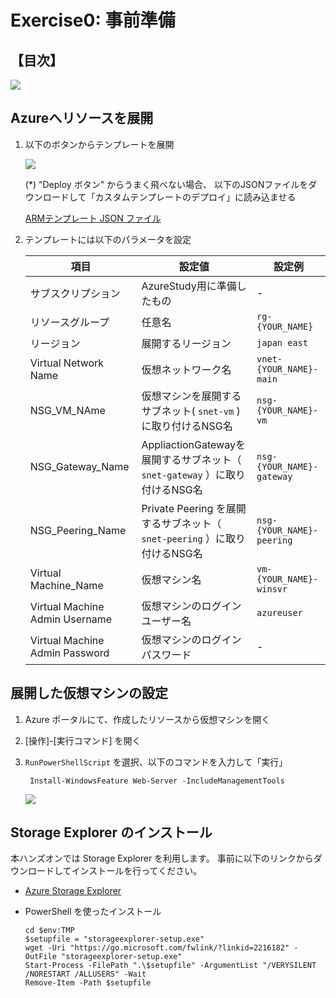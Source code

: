 # Exercise0: 事前準備

## 【目次】

![](images/0000-arm.png)


## Azureへリソースを展開

1. 以下のボタンからテンプレートを展開
 
    <a href="https://portal.azure.com/#create/Microsoft.Template/uri/https%3A%2F%2Fraw.githubusercontent.com%2Fakinaritsugo%2Fhandson-azurestudy-03-iaas%2Fmain%2Finfra%2Farm%2Ftemplate.json" target="_blank"><img src="https://aka.ms/deploytoazurebutton" /></a>

    (*) "Deploy ボタン" からうまく飛べない場合、
    以下のJSONファイルをダウンロードして「カスタムテンプレートのデプロイ」に読み込ませる
    
    [ARMテンプレート JSON ファイル](https://raw.githubusercontent.com/akinaritsugo/handson-azurestudy-03-iaas/main/infra/arm/template.json)

1. テンプレートには以下のパラメータを設定

    |項目|設定値|設定例|
    |---|---|---|
    |サブスクリプション| AzureStudy用に準備したもの | - |
    |リソースグループ| 任意名 | `rg-{YOUR_NAME}` |
    |リージョン| 展開するリージョン | `japan east` |
    |Virtual Network Name| 仮想ネットワーク名 | `vnet-{YOUR_NAME}-main` |
    |NSG_VM_NAme| 仮想マシンを展開するサブネット( `snet-vm` )に取り付けるNSG名 | `nsg-{YOUR_NAME}-vm` |
    |NSG_Gateway_Name| AppliactionGatewayを展開するサブネット（ `snet-gateway` ）に取り付けるNSG名 | `nsg-{YOUR_NAME}-gateway` |
    |NSG_Peering_Name| Private Peering を展開するサブネット（ `snet-peering` ）に取り付けるNSG名 | `nsg-{YOUR_NAME}-peering` |
    |Virtual Machine_Name| 仮想マシン名 | `vm-{YOUR_NAME}-winsvr` |
    |Virtual Machine Admin Username| 仮想マシンのログインユーザー名 | `azureuser` |
    |Virtual Machine Admin Password| 仮想マシンのログインパスワード| - |

## 展開した仮想マシンの設定

1. Azure ポータルにて、作成したリソースから仮想マシンを開く

1. [操作]-[実行コマンド] を開く

1. `RunPowerShellScript` を選択、以下のコマンドを入力して「実行」

        Install-WindowsFeature Web-Server -IncludeManagementTools

    ![](images/0101-arm.png)


## Storage Explorer のインストール

本ハンズオンでは Storage Explorer を利用します。
事前に以下のリンクからダウンロードしてインストールを行ってください。

* [Azure Storage Explorer](https://azure.microsoft.com/ja-jp/products/storage/storage-explorer/#overview)

* PowerShell を使ったインストール

    ```
    cd $env:TMP
    $setupfile = "storageexplorer-setup.exe"
    wget -Uri "https://go.microsoft.com/fwlink/?linkid=2216182" -OutFile "storageexplorer-setup.exe"
    Start-Process -FilePath ".\$setupfile" -ArgumentList "/VERYSILENT /NORESTART /ALLUSERS" -Wait
    Remove-Item -Path $setupfile
    ```